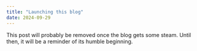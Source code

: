 ```yaml
---
title: "Launching this blog"
date: 2024-09-29
---
```


This post will probably be removed once the blog gets some steam. Until then, it will be a reminder of its humble beginning.
